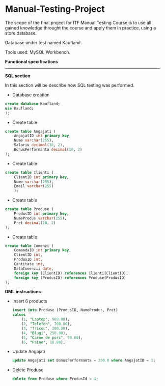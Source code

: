 # Manual-Testing-Project

The scope of the final project for ITF Manual Testing Course is to use all gained knowledge throught the course and apply them in practice, using a store database.

Database under test named Kaufland.

Tools used: MySQL Workbench.

**Functional specifications**

____

**SQL section**

In this section will be describe how SQL testing was performed.

* Database creation
```sql
create database Kaufland;
use Kaufland;
);
```
* Create table 
``` sql
create table Angajati (
    AngajatID int primary key,
    Nume varchar(255),
    Salariu decimal(10, 2),
    BonusPerformanta decimal(10, 2)
);
```
* Create table 
``` sql
create table Clienti (
    ClientID int primary key,
    Nume varchar(255),
    Email varchar(255)
    );
```
* Create table 
``` sql
create table Produse (
    ProdusID int primary key,
    NumeProdus varchar(255),
    Pret decimal(10, 2)
);
```
* Create table 
``` sql
create table Comenzi (
    ComandaID int primary key,
    ClientID int,
    ProdusID int,
    Cantitate int,
    DataComenzii date,
    foreign key (ClientID) references Clienti(ClientID),
    foreign key (ProdusID) references Produse(ProdusID)
);
```
**DML instructions**
* Insert 6 products
  ``` sql
  insert into Produse (ProdusID, NumeProdus, Pret)
  values 
      (1, "Laptop", 900.00),
      (2, "Telefon", 700.00),
      (3, "Tricou", 200.00),
      (4, "Blugi", 250.00),
      (5, "Carne de porc", 70.00),
      (6, "Paine", 10.00);
  ```
* Update Angajati
    ``` sql
    update Angajati set BonusPerformanta = 300.0 where AngajatID = 1;
    ```

* Delete Produse
    ``` sql
    delete from Produse where ProdusId = 4;
    ```
 

  
